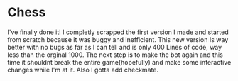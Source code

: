 # Chess
I've finally done it!
I completly scrapped the first version I made and started from scratch because it was buggy and inefficient.
This new version Is way better with no bugs as far as I can tell and is only 400 Lines of code, way less than the orginal 1000.
The next step is to make the bot again and this time it shouldnt break the entire game(hopefully) and make some interactive changes while I'm at it.
Also I gotta add checkmate.
